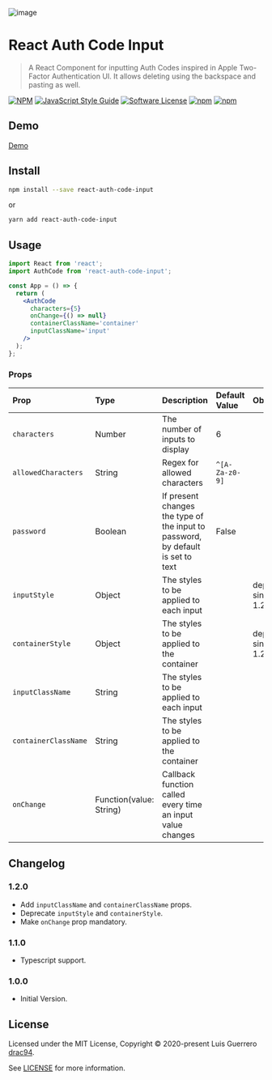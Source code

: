 ![image](https://user-images.githubusercontent.com/1719915/82956329-2f7e8700-9f76-11ea-978f-ec7135c79311.png)

# React Auth Code Input

> A React Component for inputting Auth Codes inspired in Apple Two-Factor Authentication UI. It allows deleting using the backspace and pasting as well.

[![NPM](https://img.shields.io/npm/v/react-auth-code-input.svg)](https://www.npmjs.com/package/react-auth-code-input) [![JavaScript Style Guide](https://img.shields.io/badge/code_style-standard-brightgreen.svg)](https://standardjs.com)
[![Software License](https://img.shields.io/badge/license-MIT-brightgreen.svg)](LICENSE.md)
[![npm](https://img.shields.io/npm/dt/react-auth-code-input.svg)](https://www.npmjs.com/package/react-auth-code-input)
[![npm](https://img.shields.io/npm/dw/react-auth-code-input.svg)](https://www.npmjs.com/package/react-auth-code-input)

## Demo

[Demo](https://www.luisguerrero.me/react-auth-code-input/)

## Install

```bash
npm install --save react-auth-code-input
```

or

```bash
yarn add react-auth-code-input
```

## Usage

```jsx
import React from 'react';
import AuthCode from 'react-auth-code-input';

const App = () => {
  return (
    <AuthCode
      characters={5}
      onChange={() => null}
      containerClassName='container'
      inputClassName='input'
    />
  );
};
```

### Props

| Prop                 | Type                    | Description                                                                     | Default Value  | Observations                   |
| :------------------- | :---------------------- | :------------------------------------------------------------------------------ | :------------- | :----------------------------- |
| `characters`         | Number                  | The number of inputs to display                                                 | 6              |                                |
| `allowedCharacters`  | String                  | Regex for allowed characters                                                    | `^[A-Za-z0-9]` |                                |
| `password`           | Boolean                 | If present changes the type of the input to password, by default is set to text | False          |                                |
| `inputStyle`         | Object                  | The styles to be applied to each input                                          |                | deprecated since version 1.2.0 |
| `containerStyle`     | Object                  | The styles to be applied to the container                                       |                | deprecated since version 1.2.0 |
| `inputClassName`     | String                  | The styles to be applied to each input                                          |                |                                |
| `containerClassName` | String                  | The styles to be applied to the container                                       |                |                                |
| `onChange`           | Function(value: String) | Callback function called every time an input value changes                      |                |                                |

## Changelog

### 1.2.0

- Add `inputClassName` and `containerClassName` props.
- Deprecate `inputStyle` and `containerStyle`.
- Make `onChange` prop mandatory.

### 1.1.0

- Typescript support.

### 1.0.0

- Initial Version.

## License

Licensed under the MIT License, Copyright © 2020-present Luis Guerrero [drac94](https://github.com/drac94).

See [LICENSE](./LICENSE) for more information.
